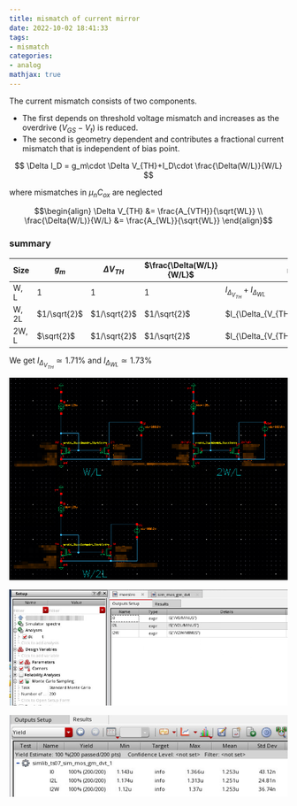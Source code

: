 ```yaml
---
title: mismatch of current mirror
date: 2022-10-02 18:41:33
tags:
- mismatch
categories:
- analog
mathjax: true
---
```

The current mismatch consists of two components. 

- The first depends on threshold voltage mismatch and increases as the overdrive $(V_{GS} − V_t)$ is reduced.
- The second is geometry dependent and contributes a fractional current mismatch that is independent of bias point. 


$$
\Delta I_D = g_m\cdot \Delta V_{TH}+I_D\cdot \frac{\Delta(W/L)}{W/L}
$$

where mismatches in $\mu_nC_{ox}$ are neglected

$$\begin{align}
\Delta V_{TH} &= \frac{A_{VTH}}{\sqrt{WL}} \\
\frac{\Delta(W/L)}{W/L} &= \frac{A_{WL}}{\sqrt{WL}}
\end{align}$$

### summary

| Size  | $g_m$        | $\Delta V_{TH}$ | $\frac{\Delta(W/L)}{W/L}$ | mismatch (%)                                     | simu (%) |
| ----- | ------------ | --------------- | ------------------------- | ------------------------------------------------ | -------- |
| W, L  | 1            | 1               | 1                         | $I_{\Delta_{V_{TH}}}+I_{\Delta_{WL}}$            | 3.44     |
| W, 2L | $1/\sqrt{2}$ | $1/\sqrt{2}$    | $1/\sqrt{2}$              | $I_{\Delta_{V_{TH}}}/2+I_{\Delta_{WL}}/\sqrt{2}$ | 1.98     |
| 2W, L | $\sqrt{2}$   | $1/\sqrt{2}$    | $1/\sqrt{2}$              | $I_{\Delta_{V_{TH}}}+I_{\Delta_{WL}}/\sqrt{2}$   | 2.93     |
We get $I_{\Delta_{V_{TH}}}\simeq 1.71\%$ and $I_{\Delta_{WL}} \simeq 1.73\%$ 

![image-20221003001056211](current-mirror-mc/image-20221003001056211.png)

![image-20221002215942456](current-mirror-mc/image-20221002215942456.png)

![image-20221002220000435](current-mirror-mc/image-20221002220000435.png)
